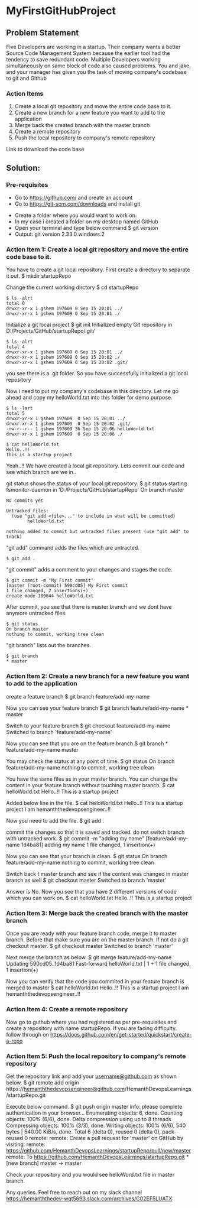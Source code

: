 # MyFirstGitHubProject

## Problem Statement

Five Developers are working in a startup. Their company wants a better Source Code Management System because the earlier tool had the tendency to save redundant code.
Multiple Developers working simultaneously on same block of code also caused problems. You and jake, and your manager has given you the task of moving company's codebase to git and Github

### Action Items
1. Create a local git repository and move the entire code base to it.
2. Create a new branch for a new feature you want to add to the application
3. Merge back the created branch with the master branch
4. Create a remote repository
5. Push the local repository to company's remote repository

Link to download the code base


## Solution:

### Pre-requisites

* Go to https://github.com/ and create an account
* Go to https://git-scm.com/downloads and install git

- Create a folder where you would want to work on.
- In my case i created a folder on my desktop named GitHub
- Open your terminal and type below command
    $ git version
- Output:
    git version 2.33.0.windows.2

### Action Item 1: Create a local git repository and move the entire code base to it.

You have to create a git local repository. First create a directory to separate it out.
    $ mkdir startupRepo

Change the current working dirctory
    $ cd startupRepo

    $ ls -alrt
    total 0
    drwxr-xr-x 1 gshem 197609 0 Sep 15 20:01 ../
    drwxr-xr-x 1 gshem 197609 0 Sep 15 20:01 ./


Initialize a git local project
    $ git init
Initialized empty Git repository in D:/Projects/GitHub/startupRepo/.git/

    $ ls -alrt
    total 4
    drwxr-xr-x 1 gshem 197609 0 Sep 15 20:01 ../
    drwxr-xr-x 1 gshem 197609 0 Sep 15 20:02 ./
    drwxr-xr-x 1 gshem 197609 0 Sep 15 20:02 .git/

you see there is a .git folder. So you have successfully initialized a git local repository

Now i need to put my company's codebase in this directory. Let me go ahead and copy my helloWorld.txt into this folder for demo purpose.

    $ ls -lart
    total 5
    drwxr-xr-x 1 gshem 197609  0 Sep 15 20:01 ../
    drwxr-xr-x 1 gshem 197609  0 Sep 15 20:02 .git/
    -rw-r--r-- 1 gshem 197609 36 Sep 15 20:06 helloWorld.txt
    drwxr-xr-x 1 gshem 197609  0 Sep 15 20:06 ./

    $ cat helloWorld.txt
    Hello..!!
    This is a startup project

Yeah..!! We have created a local git repository. Lets commit our code and see which branch are we in..

git status shows the status of your local git repository.
    $ git status
    starting fsmonitor-daemon in 'D:/Projects/GitHub/startupRepo'
    On branch master

    No commits yet

    Untracked files:
      (use "git add <file>..." to include in what will be committed)
            helloWorld.txt

    nothing added to commit but untracked files present (use "git add" to track)


"git add" command adds the files which are untracted.

    $ git add .

"git commit" adds a comment to your changes and stages the code.

    $ git commit -m "My First commit"
    [master (root-commit) 590cd05] My First commit
    1 file changed, 2 insertions(+)
    create mode 100644 helloWorld.txt

After commit, you see that there is master branch and we dont have anymore untracked files.

    $ git status
    On branch master
    nothing to commit, working tree clean

"git branch" lists out the branches.

    $ git branch
    * master


### Action Item 2: Create a new branch for a new feature you want to add to the application

create a feature branch
    $ git branch feature/add-my-name

Now you can see your feature branch
    $ git branch
      feature/add-my-name
    * master

Switch to your feature branch
    $ git checkout feature/add-my-name
    Switched to branch 'feature/add-my-name'

Now you can see that you are on the feature branch
    $ git branch
    * feature/add-my-name
      master

You may check the status at any point of time.
    $ git status
    On branch feature/add-my-name
    nothing to commit, working tree clean

You have the same files as in your master branch. You can change the content in your feature branch without touching master branch.
    $ cat helloWorld.txt
    Hello..!!
    This is a startup project

Added below line in the file.
    $ cat helloWorld.txt
    Hello..!!
    This is a startup project
    I am hemanththedevopsengineer..!!

Now you need to add the file.
    $ git add .

commit the changes so that it is saved and tracked. do not switch branch with untracked work.
    $ git commit -m "adding my name"
    [feature/add-my-name 1d4ba81] adding my name
    1 file changed, 1 insertion(+)

Now you can see that your branch is clean.
    $ git status
    On branch feature/add-my-name
    nothing to commit, working tree clean

Switch back t master branch and see if the content was changed in master branch as well
    $ git checkout master
    Switched to branch 'master'

Answer is No. Now you see that you have 2 different versions of code which you can work on.
    $ cat helloWorld.txt
    Hello..!!
    This is a startup project

### Action Item 3: Merge back the created branch with the master branch

Once you are ready with your feature branch code, merge it to master branch. Before that make sure you are on the master branch.
If not do a git checkout master.
    $ git checkout master
    Switched to branch 'master'

Next merge the branch as below.
    $ git merge feature/add-my-name
    Updating 590cd05..1d4ba81
    Fast-forward
    helloWorld.txt | 1 +
    1 file changed, 1 insertion(+)

Now you can verify that the code you commited in your feature branch is merged to master
    $ cat helloWorld.txt
    Hello..!!
    This is a startup project
    I am hemanththedevopsengineer..!!

### Action Item 4: Create a remote repository

Now go to guthub where you had registered as per pre-requisites and create a repository with name startupRepo.
If you are facing difficulty. follow through on https://docs.github.com/en/get-started/quickstart/create-a-repo

### Action Item 5: Push the local repository to company's remote repository

Get the repository link and add your username@github.com as shown below.
    $ git remote add origin https://hemanththedevopsengineer@github.com/HemanthDevopsLearnings/startupRepo.git

Execute below command.
    $ git push origin master
    info: please complete authentication in your browser...
    Enumerating objects: 6, done.
    Counting objects: 100% (6/6), done.
    Delta compression using up to 8 threads
    Compressing objects: 100% (3/3), done.
    Writing objects: 100% (6/6), 540 bytes | 540.00 KiB/s, done.
    Total 6 (delta 0), reused 0 (delta 0), pack-reused 0
    remote:
    remote: Create a pull request for 'master' on GitHub by visiting:
    remote:      https://github.com/HemanthDevopsLearnings/startupRepo/pull/new/master
    remote:
    To https://github.com/HemanthDevopsLearnings/startupRepo.git
    * [new branch]      master -> master


Check your repository and you would see helloWord.txt file in master branch.

Any queries. Feel free to reach out on my slack channel
https://hemanththedev-wqt5693.slack.com/archives/C02EF5LUATX
